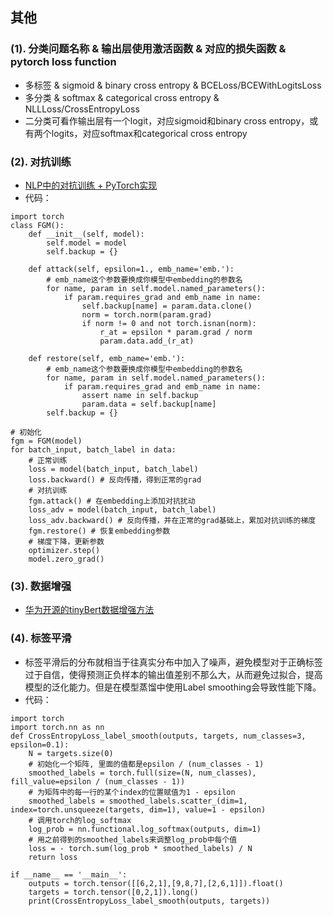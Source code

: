 ## 其他

### (1). 分类问题名称 & 输出层使用激活函数 & 对应的损失函数 & pytorch loss function
- 多标签 & sigmoid & binary cross entropy & BCELoss/BCEWithLogitsLoss
- 多分类 & softmax & categorical cross entropy & NLLLoss/CrossEntropyLoss
- 二分类可看作输出层有一个logit，对应sigmoid和binary cross entropy，或有两个logits，对应softmax和categorical cross entropy

### (2). 对抗训练 
- [NLP中的对抗训练 + PyTorch实现](https://zhuanlan.zhihu.com/p/91269728)
- 代码：
```
import torch
class FGM():
    def __init__(self, model):
        self.model = model
        self.backup = {}

    def attack(self, epsilon=1., emb_name='emb.'):
        # emb_name这个参数要换成你模型中embedding的参数名
        for name, param in self.model.named_parameters():
            if param.requires_grad and emb_name in name:
                self.backup[name] = param.data.clone()
                norm = torch.norm(param.grad)
                if norm != 0 and not torch.isnan(norm):
                    r_at = epsilon * param.grad / norm
                    param.data.add_(r_at)

    def restore(self, emb_name='emb.'):
        # emb_name这个参数要换成你模型中embedding的参数名
        for name, param in self.model.named_parameters():
            if param.requires_grad and emb_name in name: 
                assert name in self.backup
                param.data = self.backup[name]
        self.backup = {}
        
# 初始化
fgm = FGM(model)
for batch_input, batch_label in data:
    # 正常训练
    loss = model(batch_input, batch_label)
    loss.backward() # 反向传播，得到正常的grad
    # 对抗训练
    fgm.attack() # 在embedding上添加对抗扰动
    loss_adv = model(batch_input, batch_label)
    loss_adv.backward() # 反向传播，并在正常的grad基础上，累加对抗训练的梯度
    fgm.restore() # 恢复embedding参数
    # 梯度下降，更新参数
    optimizer.step()
    model.zero_grad()
```

### (3). 数据增强
- [华为开源的tinyBert数据增强方法](https://github.com/huawei-noah/Pretrained-Language-Model/blob/master/TinyBERT/data_augmentation.py#L146)

### (4). 标签平滑
- 标签平滑后的分布就相当于往真实分布中加入了噪声，避免模型对于正确标签过于自信，使得预测正负样本的输出值差别不那么大，从而避免过拟合，提高模型的泛化能力。但是在模型蒸馏中使用Label smoothing会导致性能下降。
- 代码：
```
import torch
import torch.nn as nn
def CrossEntropyLoss_label_smooth(outputs, targets, num_classes=3, epsilon=0.1):
    N = targets.size(0)
    # 初始化一个矩阵, 里面的值都是epsilon / (num_classes - 1)
    smoothed_labels = torch.full(size=(N, num_classes), fill_value=epsilon / (num_classes - 1))
    # 为矩阵中的每一行的某个index的位置赋值为1 - epsilon
    smoothed_labels = smoothed_labels.scatter_(dim=1, index=torch.unsqueeze(targets, dim=1), value=1 - epsilon)
    # 调用torch的log_softmax
    log_prob = nn.functional.log_softmax(outputs, dim=1)
    # 用之前得到的smoothed_labels来调整log_prob中每个值
    loss = - torch.sum(log_prob * smoothed_labels) / N
    return loss

if __name__ == '__main__':
    outputs = torch.tensor([[6,2,1],[9,8,7],[2,6,1]]).float()
    targets = torch.tensor([0,2,1]).long()
    print(CrossEntropyLoss_label_smooth(outputs, targets))
```
